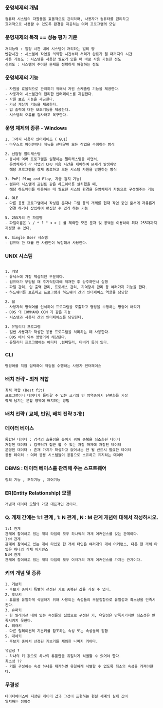 ### 운영체제의 개념

```
컴퓨터 시스템의 자원들을 효율적으로 관리하며, 사용자가 컴퓨터를 편리하고
효과적으로 사용할 수 있도록 환경을 제공하는 여러 프로그램의 모임 
```

### 운영체제의 목적 == 성능 평가 기준

```
처리능력 : 일정 시간 내에 시스템이 처리하는 일의 양
반환시간 : 시스템에 작업을 의뢰한 시간부터 처리가 완료가 될 때까지의 시간 
사용 가능도 : 시스템을 사용할 필요가 있을 때 바로 사용 가능한 정도
신뢰도 : 시스템이 주어진 문제를 정확하게 해결하는 정도 
```

### 운영체제의 기능

```
- 자원을 효율적으로 관리하기 위해서 자원 스케줄링 기능을 제공한다.
- 사용자와 시스템간의 편리한 인터페이스를 지원한다.
- 자원 보호 기능을 제공한다.
- 가상 계산기 기능을 제공한다.
- 입 출력에 대한 보조기능을 제공한다.
- 시스템의 오류를 검사하고 복구한다.
```

### 운영 체제의 종류 - Windows

```
1. 그래픽 사용자 인터페이즈 ( GUI) 
- 마우스로 아이콘이나 메뉴를 선태갛여 모든 작업을 수행하는 방식

2. 선점형 멀티캐스팅
- 동시에 여러 프로그램을 실행하는 멀티캐스팅을 하면서, 
  운영체제가 각 작업의 CPU 이용 시간을 제어하여 문제가 발생하면
  해당 프로그램을 강제 종료하고 모든 시스템 자원을 반환하는 방식

3. PnP( Plug and Play, 자동 감지 기능) 
- 컴퓨터 시스템에 프린트 같은 하드웨어를 설치했을 때, 
  해당 하드웨어를 이용하는 데 필요한 시스템 환경을 운영체제가 자동으로 구성해주는 기능

4. OLE
- 다른 응용 프로그램에서 작성된 문자나 그림 등의 개체를 현재 작업 중인 문서에 자유롭게
  연결 하거나 삽입하여 편집할 수 있게 하는 기능

5. 255자의 긴 파일명 
- 파일이름은 \ / * ? " < > | 를 제외한 모든 문자 및 공백을 이용하여 최대 255자까지 지정할 수 있다.

6. Single User 시스템
- 컴퓨터 한 대를 한 사람만이 독점해서 사용한다.

```

### UNIX 시스템

```

1. 커널
- 유닉스에 가장 핵심적인 부분이다.
- 컴퓨터가 부팅될 때 주기억장치에 적재한 후 상주하면서 실행
- 파일 관리, 입 출력 관리, 프로세스 관리, 기억장치 관리 등 여러가지 기능을 한다.
- 하드웨어를 보호하고 프로그램과 하드웨어 간의 인터페이스 역할을 담당함

2. 쉘
- 사용자의 명력어를 인식하여 프로그램을 호출하고 명령을 수행하는 명령어 해석기
- DOS 의 COMMAND.COM 과 같은 기능
- 시스템과 사용자 간의 인터페이스를 담당한다.

3. 유틸리티 프로그램
- 일반 사용자가 작성한 응용 프로그램을 처리하는 데 사용한다.
- DOS 에서 외부 명령어에 해당된다.
- 유틸리티 프로그램에는 에디터 ,컴파일러, 디버거 등이 있다.

```

### CLI 

```
명령어를 직접 입력하여 작업을 수행하는 사용자 인터페이스
```

### 배치 전략 - 최적 적합

```
최적 적합 (Best fit) 
프로그램이나 데이터가 들어갈 수 있는 크기의 빈 영역중에서 단편화를 가장
작게 남기는 분할 영역에 배치하는 방법
```

### 배치 전략 ( 교체, 반입, 배치 전략 3개!)

### 데이터 베이스

```
통합된 데이터 : 검색의 효율성을 높이기 위해 중복을 최소화한 데이터
저장된 데이터 : 컴퓨터가 접근 할 수 있는 저장 매체에 저장된 데이터
운영된 데이터 : 존재 가치가 확실하고 없어서는 안 될 반드시 필요한 데이터
공용 데이터 : 여러 응용 시스템들이 공통으로 소유하고 유지하는 데이터

```
### DBMS : 데이터 베이스를 관리해 주는 소프트웨어

```
정의 기능 , 조작기능 , 제어기능 
```

### ER(Entity Relationship) 모델

```
개념적 데이터 모델의 가장 대표적인 것이다.

```
### Q. 개채 간에는 1:1 관계 , 1: N 관계 , N : M 관계 개념에 대해서 작성하시오.

```
1:1 관계 
관계에 참여하고 있는 개체 타입이 모두 하나씩의 개체 어커런스를 갖는 관계이다.
1:N 관계
관계에 참여하고 있는 개체 타입중 한 개체 타입은 여러개의 개체 어커런스, 다른 한 개체 타입은 하나의 개체 어커런스
N:M 관계
관계에 참여하고 있는 개체 타입이 모두 여러개의 개체 어커런스를 가지는 관계이다.

```

### 키의 개념 및 종류

```
1. 기본키
- 후보키 중에서 특별히 선정된 키로 중복된 값을 가질 수 없다.
2. 후보키
- 튜플을 유일하게 식별하기 위해 사용되는 속성들의 부분집합으로 유일성과 최소성을 만족시킨다. 
3. 슈퍼키
- 한 릴레이션 내에 있는 속성들의 집합으로 구성된 키, 유일성은 만족시키지만 최소성은 만족시키지 못한다.
4. 외래키
- 다른 릴레이션의 기본키를 참조하는 속성 또는 속성들의 집합
5. 대체키
- 후보키 중에서 선정된 기보키를 제외한 나머지 키이다.

유일성 ?
- 하나의 키 값으로 하나의 튜플만을 유일하게 식별할 수 있어야 한다.
최소성 ??
- 키를 구성하는 속성 하나를 제거하면 유일하게 식별할 수 없도록 최소의 속성을 가져야한다.

```
### 무결성

```
데이터베이스에 저장된 데이터 값과 그것이 표현하는 현실 세계의 실제 값이 
일치하는 정확성
```


